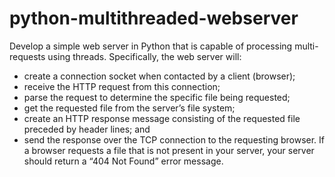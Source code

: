 # python-multithreaded-webserver

Develop a simple web server in Python that is capable of processing multi-requests using threads. Specifically, the web server will:
- create a connection socket when contacted by a client (browser); 
- receive the HTTP request from this connection; 
- parse the request to determine the specific file being requested; 
- get the requested file from the server’s file system; 
- create an HTTP response message consisting of the requested file preceded by header lines; and 
- send the response over the TCP connection to the requesting browser. If a browser requests a file that is not present in your server, your server should return a “404 Not Found” error message. 
